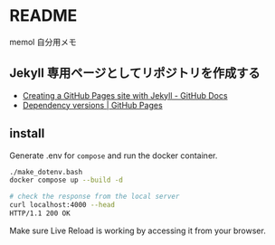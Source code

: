# README

memol 自分用メモ

## Jekyll 専用ページとしてリポジトリを作成する

- [Creating a GitHub Pages site with Jekyll - GitHub Docs](https://docs.github.com/ja/pages/setting-up-a-github-pages-site-with-jekyll/creating-a-github-pages-site-with-jekyll#creating-a-repository-for-your-site)
- [Dependency versions \| GitHub Pages](https://pages.github.com/versions/)

## install

Generate .env for `compose` and run the docker container.

```sh
./make_dotenv.bash
docker compose up --build -d
```

```sh
# check the response from the local server
curl localhost:4000 --head
HTTP/1.1 200 OK
```

Make sure Live Reload is working by accessing it from your browser.
